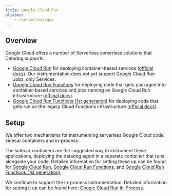 ```yaml
---
title: Google Cloud Run
aliases:
    - /serverless/gcp
---
```


## Overview

Google Cloud offers a number of Serverless serverless solutions that Datadog supports.
- [Google Cloud Run](./containers) for deploying container-based services ([official docs](https://cloud.google.com/run/docs/overview/what-is-cloud-run)). Our instrumentation does not yet support Google Cloud Run Jobs, only Services.
- [Google Cloud Run Funcitons](./functions) for deploying code that gets packaged into container-based services and jobs running on Google Cloud Run infrastructure ([official docs](https://cloud.google.com/functions)).
- [Google Cloud Run Functions (1st generation)](./functions_1st_gen) for deploying code that gets run on the legacy Cloud Functions infrastructure ([official docs](https://cloud.google.com/run/docs/functions/comparison)).

## Setup

We offer two mechanisms for instrumenting serverless Google Cloud code: sidecar containers and in-process.

The sidecar containers are the suggested way to instrument these applications, deploying the datadog agent in a separate container that runs alongside your code. Detailed information for setting these up can be found for [Google Cloud Run](./containers), [Google Cloud Run Functions](./functions), and [Google Cloud Run Functions (1st generation)](./functions_1st_gen).

We continue to support the in-process instrumentation. Detailed information for setting it up can be found here: [Google Cloud Run In-Process](./containers_in_process).
